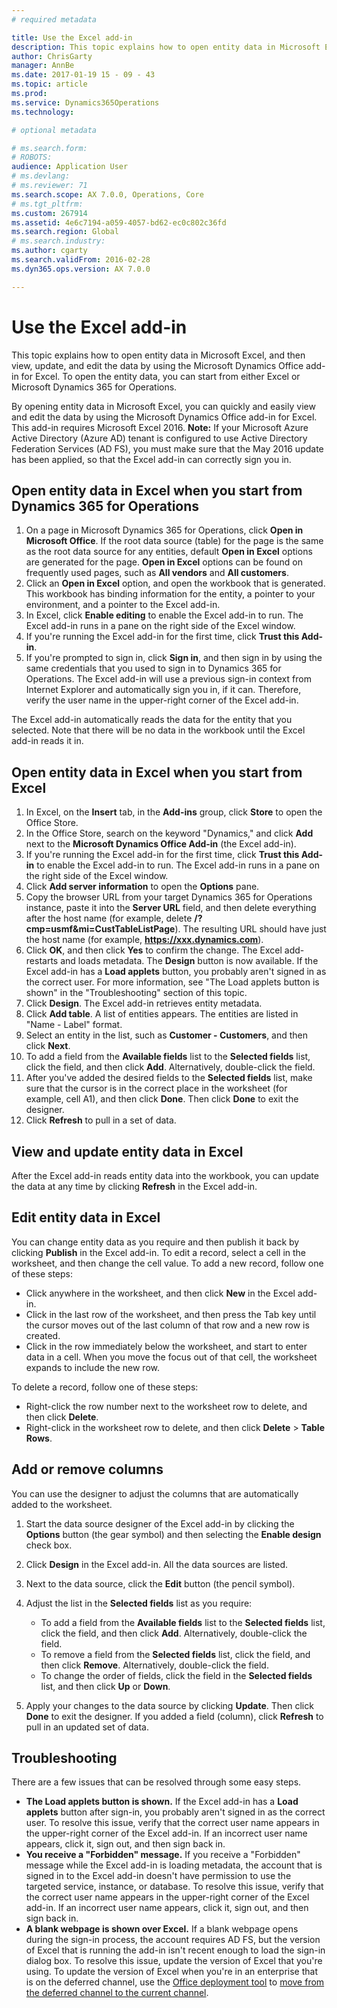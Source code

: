 ```yaml
---
# required metadata

title: Use the Excel add-in
description: This topic explains how to open entity data in Microsoft Excel, and then view, update, and edit the data by using the Microsoft Dynamics Office add-in for Excel. To open the entity data, you can start from either Excel or Microsoft Dynamics 365 for Operations.
author: ChrisGarty
manager: AnnBe
ms.date: 2017-01-19 15 - 09 - 43
ms.topic: article
ms.prod: 
ms.service: Dynamics365Operations
ms.technology: 

# optional metadata

# ms.search.form: 
# ROBOTS: 
audience: Application User
# ms.devlang: 
# ms.reviewer: 71
ms.search.scope: AX 7.0.0, Operations, Core
# ms.tgt_pltfrm: 
ms.custom: 267914
ms.assetid: 4e6c7194-a059-4057-bd62-ec0c802c36fd
ms.search.region: Global
# ms.search.industry: 
ms.author: cgarty
ms.search.validFrom: 2016-02-28
ms.dyn365.ops.version: AX 7.0.0

---
```


# Use the Excel add-in

This topic explains how to open entity data in Microsoft Excel, and then view, update, and edit the data by using the Microsoft Dynamics Office add-in for Excel. To open the entity data, you can start from either Excel or Microsoft Dynamics 365 for Operations.

By opening entity data in Microsoft Excel, you can quickly and easily view and edit the data by using the Microsoft Dynamics Office add-in for Excel. This add-in requires Microsoft Excel 2016. **Note:** If your Microsoft Azure Active Directory (Azure AD) tenant is configured to use Active Directory Federation Services (AD FS), you must make sure that the May 2016 update has been applied, so that the Excel add-in can correctly sign you in.

## Open entity data in Excel when you start from Dynamics 365 for Operations
1.  On a page in Microsoft Dynamics 365 for Operations, click **Open in Microsoft Office**. If the root data source (table) for the page is the same as the root data source for any entities, default **Open in Excel** options are generated for the page. **Open in Excel** options can be found on frequently used pages, such as **All vendors** and **All customers**.
2.  Click an **Open in Excel** option, and open the workbook that is generated. This workbook has binding information for the entity, a pointer to your environment, and a pointer to the Excel add-in.
3.  In Excel, click **Enable editing** to enable the Excel add-in to run. The Excel add-in runs in a pane on the right side of the Excel window.
4.  If you're running the Excel add-in for the first time, click **Trust this Add-in**.
5.  If you're prompted to sign in, click **Sign in**, and then sign in by using the same credentials that you used to sign in to Dynamics 365 for Operations. The Excel add-in will use a previous sign-in context from Internet Explorer and automatically sign you in, if it can. Therefore, verify the user name in the upper-right corner of the Excel add-in.

The Excel add-in automatically reads the data for the entity that you selected. Note that there will be no data in the workbook until the Excel add-in reads it in.

## Open entity data in Excel when you start from Excel
1.  In Excel, on the **Insert** tab, in the **Add-ins** group, click **Store** to open the Office Store.
2.  In the Office Store, search on the keyword "Dynamics," and click **Add** next to the **Microsoft Dynamics Office Add-in** (the Excel add-in).
3.  If you're running the Excel add-in for the first time, click **Trust this Add-in** to enable the Excel add-in to run. The Excel add-in runs in a pane on the right side of the Excel window.
4.  Click **Add server information** to open the **Options** pane.
5.  Copy the browser URL from your target Dynamics 365 for Operations instance, paste it into the **Server URL** field, and then delete everything after the host name (for example, delete **/?cmp=usmf&mi=CustTableListPage**). The resulting URL should have just the host name (for example, **https://xxx.dynamics.com**).
6.  Click **OK**, and then click **Yes** to confirm the change. The Excel add-restarts and loads metadata. The **Design** button is now available. If the Excel add-in has a **Load applets** button, you probably aren't signed in as the correct user. For more information, see "The Load applets button is shown" in the "Troubleshooting" section of this topic.
7.  Click **Design**. The Excel add-in retrieves entity metadata.
8.  Click **Add table**. A list of entities appears. The entities are listed in "Name - Label" format.
9.  Select an entity in the list, such as **Customer - Customers**, and then click **Next**.
10. To add a field from the **Available fields** list to the **Selected fields** list, click the field, and then click **Add**. Alternatively, double-click the field.
11. After you've added the desired fields to the **Selected fields** list, make sure that the cursor is in the correct place in the worksheet (for example, cell A1), and then click **Done**. Then click **Done** to exit the designer.
12. Click **Refresh** to pull in a set of data.

## View and update entity data in Excel
After the Excel add-in reads entity data into the workbook, you can update the data at any time by clicking **Refresh** in the Excel add-in.

## Edit entity data in Excel
You can change entity data as you require and then publish it back by clicking **Publish** in the Excel add-in. To edit a record, select a cell in the worksheet, and then change the cell value. To add a new record, follow one of these steps:

-   Click anywhere in the worksheet, and then click **New** in the Excel add-in.
-   Click in the last row of the worksheet, and then press the Tab key until the cursor moves out of the last column of that row and a new row is created.
-   Click in the row immediately below the worksheet, and start to enter data in a cell. When you move the focus out of that cell, the worksheet expands to include the new row.

To delete a record, follow one of these steps:

-   Right-click the row number next to the worksheet row to delete, and then click **Delete**.
-   Right-click in the worksheet row to delete, and then click **Delete** &gt; **Table Rows**.

## Add or remove columns
You can use the designer to adjust the columns that are automatically added to the worksheet.

1.  Start the data source designer of the Excel add-in by clicking the **Options** button (the gear symbol) and then selecting the **Enable design** check box.
2.  Click **Design** in the Excel add-in. All the data sources are listed.
3.  Next to the data source, click the **Edit** button (the pencil symbol).
4.  Adjust the list in the **Selected fields** list as you require:
    -   To add a field from the **Available fields** list to the **Selected fields** list, click the field, and then click **Add**. Alternatively, double-click the field.
    -   To remove a field from the **Selected fields** list, click the field, and then click **Remove**. Alternatively, double-click the field.
    -   To change the order of fields, click the field in the **Selected fields** list, and then click **Up** or **Down**.

5.  Apply your changes to the data source by clicking **Update**. Then click **Done** to exit the designer. If you added a field (column), click **Refresh** to pull in an updated set of data.

## [](https://powerapps.microsoft.com/enus/tutorials/dataplatforminteractiveexcel/#troubleshooting)Troubleshooting
There are a few issues that can be resolved through some easy steps.

-   **The Load applets button is shown.** If the Excel add-in has a **Load applets** button after sign-in, you probably aren't signed in as the correct user. To resolve this issue, verify that the correct user name appears in the upper-right corner of the Excel add-in. If an incorrect user name appears, click it, sign out, and then sign back in.
-   **You receive a "Forbidden" message.** If you receive a "Forbidden" message while the Excel add-in is loading metadata, the account that is signed in to the Excel add-in doesn't have permission to use the targeted service, instance, or database. To resolve this issue, verify that the correct user name appears in the upper-right corner of the Excel add-in. If an incorrect user name appears, click it, sign out, and then sign back in.
-   **A blank webpage is shown over Excel.** If a blank webpage opens during the sign-in process, the account requires AD FS, but the version of Excel that is running the add-in isn't recent enough to load the sign-in dialog box. To resolve this issue, update the version of Excel that you're using. To update the version of Excel when you're in an enterprise that is on the deferred channel, use the [Office deployment tool](https://technet.microsoft.com/library/jj219422.aspx) to [move from the deferred channel to the current channel](https://technet.microsoft.com/library/mt455210.aspx).


